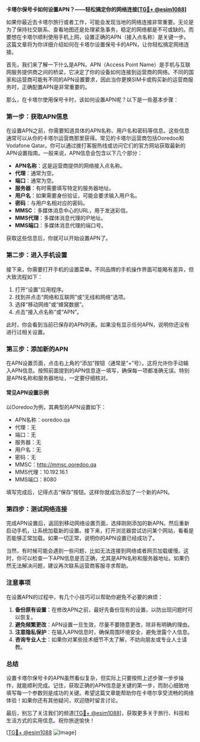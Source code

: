 **卡塔尔保号卡如何设置APN？——轻松搞定你的网络连接[[TG💪+ @esim1088](https://t.me/s/esim1088)]**

如果你最近去卡塔尔旅行或者工作，可能会发现当地的网络连接非常重要。无论是为了保持社交联系、查看地图还是处理紧急事务，稳定的网络都是不可或缺的。而要想在卡塔尔顺利使用手机上网，设置正确的APN（接入点名称）是关键一步。这篇文章将为你详细介绍如何在卡塔尔设置保号卡的APN，让你轻松搞定网络连接。

首先，我们来了解一下什么是APN。APN（Access Point Name）是手机与互联网服务提供商之间的桥梁，它决定了你的设备如何连接到运营商的网络。不同的国家和运营商可能有不同的APN设置要求，因此当你更换SIM卡或购买新的运营商服务时，正确配置APN是非常重要的。

那么，在卡塔尔使用保号卡时，该如何设置APN呢？以下是一些基本步骤：

### **第一步：获取APN信息**
在设置APN之前，你需要知道具体的APN名称、用户名和密码等信息。这些信息通常可以从你的卡塔尔运营商那里获得。常见的卡塔尔运营商包括Ooredoo和Vodafone Qatar。你可以通过拨打客服热线或访问它们的官方网站获取最新的APN设置指南。一般来说，APN信息会包含以下几个部分：
- **APN名称**：这是运营商提供的网络接入点名称。
- **代理**：通常为空。
- **端口**：通常为空。
- **服务器**：有时需要填写特定的服务器地址。
- **用户名**：如果需要身份验证，可能会要求输入用户名。
- **密码**：与用户名相对应的密码。
- **MMSC**：多媒体消息中心的URL，用于发送彩信。
- **MMS代理**：多媒体消息代理的IP地址。
- **MMS端口**：多媒体消息代理的端口号。

获取这些信息后，你就可以开始设置APN了。

### **第二步：进入手机设置**
接下来，你需要打开手机的设置菜单。不同品牌的手机操作界面可能略有差异，但大致流程如下：
1. 打开“设置”应用程序。
2. 找到并点击“网络和互联网”或“无线和网络”选项。
3. 选择“移动网络”或“蜂窝数据”。
4. 点击“接入点名称”或“APN”。

此时，你会看到当前已保存的APN列表。如果没有显示任何APN，说明你还没有进行过相关设置。

### **第三步：添加新的APN**
在APN设置页面，点击右上角的“添加”按钮（通常是“+”号）。这将允许你手动输入APN信息。按照前面提到的APN信息逐一填写，确保每一项都准确无误。特别是APN名称和服务器地址，一定要仔细核对。

#### **常见APN设置示例**
以Ooredoo为例，其典型的APN设置如下：
- APN名称：ooredoo.qa
- 代理：无
- 端口：无
- 服务器：无
- 用户名：无
- 密码：无
- MMSC：http://mmsc.ooredoo.qa
- MMS代理：10.192.16.1
- MMS端口：8080

填写完成后，记得点击“保存”按钮。这样你就成功添加了一个新的APN。

### **第四步：测试网络连接**
完成APN设置后，返回到移动网络设置页面，选择刚刚添加的新APN。然后重新启动手机，让系统加载新的设置。接下来，打开浏览器尝试访问某个网站，看看是否能够正常加载。如果一切正常，说明你的APN设置已经成功了。

当然，有时候可能会遇到一些问题，比如无法连接到网络或者网页加载缓慢。这时，你可以检查一下APN信息是否正确，尤其是APN名称和服务器地址。如果仍然无法解决问题，建议再次联系运营商客服寻求帮助。

### **注意事项**
在设置APN的过程中，有几个小技巧可以帮助你避免不必要的麻烦：
1. **备份原有设置**：在修改APN之前，最好先备份现有的设置，以防出现问题时可以恢复。
2. **避免频繁更改**：APN设置一旦生效，尽量不要随意更改，除非有明确的理由。
3. **注意隐私保护**：在输入APN信息时，确保周围环境安全，避免泄露个人信息。
4. **咨询专业人士**：如果你对某些技术细节不太了解，不妨向朋友或专业人士请教。

### **总结**
设置卡塔尔保号卡的APN虽然看似复杂，但实际上只要按照上述步骤一步步操作，就能顺利完成。记住，获取正确的APN信息是关键的第一步，而耐心细致地填写每一个参数则是成功的关键。希望这篇文章能帮助你在卡塔尔享受流畅的网络体验！如果你还有其他疑问，欢迎随时留言讨论。

最后，别忘了关注我们的频道[[TG💪+ @esim1088](https://t.me/s/esim1088)]，获取更多关于旅行、科技和生活方式的实用信息。祝你旅途愉快！

[[TG💪+ @esim1088](https://t.me/s/esim1088) ![Image](https://i.postimg.cc/4NQfJmqS/Snipaste-2025-05-13-00-14-12.png)]